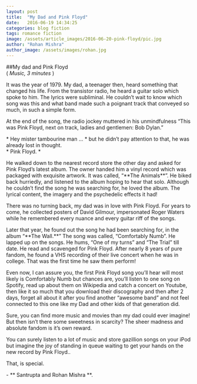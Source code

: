 ```yaml
---
layout: post
title:  "My Dad and Pink Floyd"
date:   2016-06-19 14:34:25
categories: blog fiction
tags: romance fiction
image: /assets/article_images/2016-06-20-pink-floyd/pic.jpg
author: "Rohan Mishra"
author_image: /assets/images/rohan.jpg
---
```

##My dad and Pink Floyd <br>
(<i> Music, 3 minutes </i>) <br>
<p>It was the year of 1979. My dad, a teenager then, heard something that changed his life. From the transistor radio, he heard a guitar solo which spoke to him. The lyrics were subliminal. He couldn’t wait to know which song was this and what band made such a poignant track that conveyed so much, in such a simple form.
<p>At the end of the song, the radio jockey muttered in his unmindfulness “This was Pink Floyd, next on track, ladies and gentlemen: Bob Dylan.”</p>
<p>* Hey mister tambourine man … * but he didn’t pay attention to that, he was already lost in thought.<br>
* Pink Floyd. *</p>
<p>He walked down to the nearest record store the other day and asked for Pink Floyd’s latest album. The owner handed him a vinyl record which was packaged with exquisite artwork. It was called, “**The Animals**”. He biked back hurriedly, and listened to the album hoping to hear that solo. Although he couldn’t find the song he was searching for, he loved the album. The lyrical content, the imagery and the psychedelic effects it had!<br></p>
<p>There was no turning back, my dad was in love with Pink Floyd. For years to come, he collected posters of David Gilmour, impersonated Roger Waters while he remembered every nuance and every guitar riff of the songs.<br></p>
<p>Later that year, he found out the song he had been searching for, in the album “**The Wall.**” The song was called, “Comfortably Numb”. He lapped up on the songs. He hums, “One of my turns” and “The Trial” till date. He read and scavenged for Pink Floyd. After nearly 8 years of pure fandom, he found a VHS recording of their live concert when he was in college. That was the first time he saw them perform!<br></p>
<p>Even now, I can assure you, the first Pink Floyd song you’ll hear will most likely is Comfortably Numb but chances are, you’ll listen to one song on Spotify, read up about them on Wikipedia and catch a concert on Youtube, then like it so much that you download their discography and then after 2 days, forget all about it after you find another “awesome band” and not feel connected to this one like my Dad and other kids of that generation did.<br></p>
<p>Sure, you can find more music and movies than my dad could ever imagine! But then isn’t there some sweetness in scarcity? The sheer madness and absolute fandom is it’s own reward.<br></p>
<p>You can surely listen to a lot of music and store gazillion songs on your iPod but imagine the joy of standing in queue waiting to get your hands on the new record by Pink Floyd..<br></p>
<p>That, is special.<br></p>
- ** Santrupta and Rohan Mishra **.

